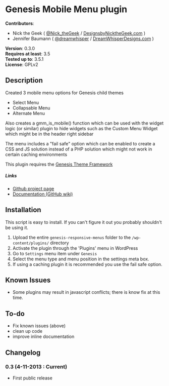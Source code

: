 # Genesis Mobile Menu plugin

**Contributors**:

* Nick the Geek ( [@Nick_theGeek](http://twitter.com/Nick_theGeek ) / [DesignsbyNicktheGeek.com](http://designsbynickthegeek.com/) )
* Jennifer Baumann ( [@dreamwhisper](https://twitter.com/dreamwhisper ) / [DreamWhisperDesigns.com](http://dreamwhisperdesigns.com) )

**Version**: 0.3.0   
**Requires at least**: 3.5  
**Tested up to**: 3.5.1  
**License**: GPLv2  

## Description

Created 3 mobile menu options for Genesis child themes

* Select Menu
* Collapsable Menu
* Alternate Menu

Also creates a gmm_is_mobile() function which can be used with the widget logic (or similar) plugin to hide widgets such as the Custom Menu Widget which might be in the header right sidebar

The menu includes a "fail safe" option which can be enabled to create a CSS and JS solution instead of a PHP solution which might not work in certain caching environments


This plugin requires the [Genesis Theme Framework](http://studiopress.com/themes/genesis) 

##### Links
* [Github project page](https://github.com/NicktheGeek/genesis-mobile-menus)
* [Documentation (GitHub wiki)](https://github.com/NicktheGeek/genesis-mobile-menus/wiki)


## Installation

This script is easy to install. If you can't figure it out you probably shouldn't be using it.

1. Upload the entire `genesis-responsive-menus` folder to the `/wp-content/plugins/` directory
2. Activate the plugin through the 'Plugins' menu in WordPress
3. Go to `Settings` menu item under `Genesis`
4. Select the menu type and menu position in the settings meta box.
5. If using a caching plugin it is recommended you use the fail safe option.

## Known Issues

* Some plugins may result in javascript conflicts; there is know fix at this time.

## To-do
* Fix known issues (above)
* clean up code
* improve inline documentation

## Changelog

### 0.3 (4-11-2013 : Current)
* First public release 